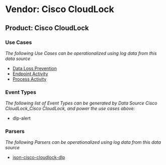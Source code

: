 Vendor: Cisco CloudLock
=======================
Product: Cisco CloudLock
------------------------

### Use Cases

_The following Use Cases can be operationalized using log data from this data source_

* [Data Loss Prevention](usecase_data_loss_prevention.md)
* [Endpoint Activity](usecase_endpoint_activity.md)
* [Process Activity](usecase_process_activity.md)


### Event Types

_The following list of Event Types can be generated by Data Source Cisco CloudLock_Cisco CloudLock, and power the use cases above:_

- dlp-alert


### Parsers

_The following Parsers can be operationalized using log data from this data source_

* [json-cisco-cloudlock-dlp](parserContent_json-cisco-cloudlock-dlp.md)
